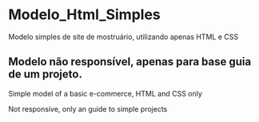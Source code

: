 # Modelo_Html_Simples
Modelo simples de site de mostruário, utilizando apenas HTML e CSS  

Modelo não responsível, apenas para base guia de um projeto. 
--------------------------------------------------------------------- 
Simple model of a basic e-commerce, HTML and CSS only 

Not responsive, only an guide to simple projects  
